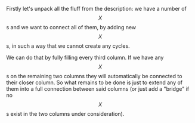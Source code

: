 Firstly let's unpack all the fluff from the description: we have a number of $$X$$s and we want to connect all of them, by adding new $$X$$s, in such a way that we cannot create any cycles.

We can do that by fully filling every third column.  If we have any $$X$$s on the remaining two columns they will automatically be connected to their closer column.  So what remains to be done is just to extend any of them into a full connection between said columns (or just add a "bridge" if no $$X$$s exist in the two columns under consideration).

